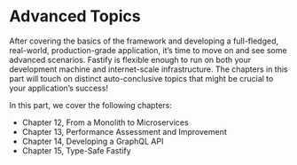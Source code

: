 # Advanced Topics

After covering the basics of the framework and developing a full-fledged, real-world, production-grade application, it’s time to move on and see some advanced scenarios. Fastify is flexible enough to run on both your development machine and internet-scale infrastructure. The chapters in this part will touch on distinct auto-conclusive topics that might be crucial to your application’s success!

In this part, we cover the following chapters:

-   Chapter 12, From a Monolith to Microservices
-   Chapter 13, Performance Assessment and Improvement
-   Chapter 14, Developing a GraphQL API
-   Chapter 15, Type-Safe Fastify
